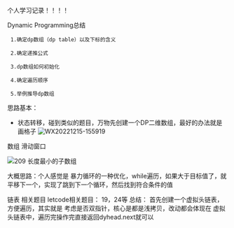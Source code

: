 个人学习记录！！！！

Dynamic Programming总结

     1.确定dp数组（dp table）以及下标的含义

     2.确定递推公式

     3.dp数组如何初始化

     4.确定遍历顺序

     5.举例推导dp数组

思路基本：
  * 状态转移，碰到类似的题目，万物先创建一个DP二维数组，最好的办法就是画格子
![WX20221215-155919](https://user-images.githubusercontent.com/16535001/207804735-1fd027e8-5d3b-46b9-9003-a87cbdddb748.png)



数组 滑动窗口

![209 长度最小的子数组](https://user-images.githubusercontent.com/16535001/207811731-013775b9-a7ec-46dc-9c79-40d900a306c7.gif)

大概思路：个人感觉是 暴力循环的一种优化，while遍历，如果大于目标值了，就平移下一个，实现了跳到下一个循环，然后找到符合条件的值


链表 相关题目   letcode相关题目： 19，24等
总结： 首先创建一个虚拟头链表，方便遍历，其实就是 考虑是否双指针，核心是都是浅拷贝，改动都会体现在 虚拟头链表中，遍历完操作完直接返回dyhead.next就可以



















